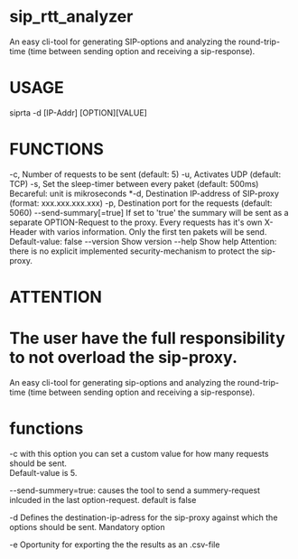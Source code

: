 # sip_rtt_analyzer

An easy cli-tool for generating SIP-options and analyzing the round-trip-time (time between sending option and receiving a sip-response).

# USAGE
siprta -d [IP-Addr] [OPTION][VALUE]

# FUNCTIONS
-c,                     Number of requests to be sent (default: 5)
-u,                     Activates UDP (default: TCP)
-s,                     Set the sleep-timer between every paket (default: 500ms)
                        Becareful: unit is mikroseconds
*-d,                    Destination IP-address of SIP-proxy (format: xxx.xxx.xxx.xxx)
-p,                     Destination port for the requests (default: 5060)
--send-summary[=true]   If set to 'true' the summary will be sent as a separate     OPTION-Request to the proxy. Every requests has it's own X-Header with varios information. Only the first ten pakets will be send. Default-value: false
--version               Show version
--help                  Show help
                        Attention: there is no explicit implemented security-mechanism to protect the sip-proxy.

# ATTENTION
The user have the full responsibility to not overload the sip-proxy.
=======
An easy cli-tool for generating sip-options and analyzing the round-trip-time (time between sending option and receiving a sip-response).

# functions
-c  with this option you can set a custom value for how many requests should be sent.       
    Default-value is 5.

--send-summery=true: causes the tool to send a summery-request inlcuded in the last option-request. default is false

-d  Defines the destination-ip-adress for the sip-proxy against which the options should be sent. Mandatory option

-e  Oportunity for exporting the the results as an .csv-file

